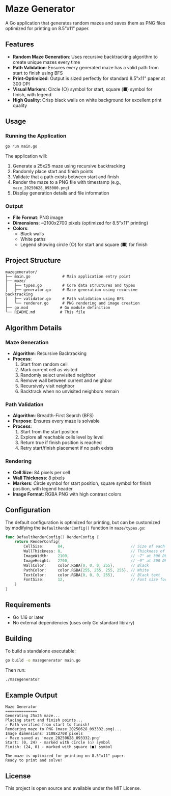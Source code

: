 # Maze Generator

A Go application that generates random mazes and saves them as PNG files optimized for printing on 8.5"x11" paper.

## Features

- **Random Maze Generation**: Uses recursive backtracking algorithm to create unique mazes every time
- **Path Validation**: Ensures every generated maze has a valid path from start to finish using BFS
- **Print-Optimized**: Output is sized perfectly for standard 8.5"x11" paper at 300 DPI
- **Visual Markers**: Circle (○) symbol for start, square (■) symbol for finish, with legend
- **High Quality**: Crisp black walls on white background for excellent print quality

## Usage

### Running the Application

```bash
go run main.go
```

The application will:
1. Generate a 25x25 maze using recursive backtracking
2. Randomly place start and finish points
3. Validate that a path exists between start and finish
4. Render the maze to a PNG file with timestamp (e.g., `maze_20250628_093000.png`)
5. Display generation details and file information

### Output

- **File Format**: PNG image
- **Dimensions**: ~2100x2700 pixels (optimized for 8.5"x11" printing)
- **Colors**: 
  - Black walls
  - White paths
  - Legend showing circle (○) for start and square (■) for finish

## Project Structure

```
mazegenerator/
├── main.go              # Main application entry point
├── maze/
│   ├── types.go         # Core data structures and types
│   ├── generator.go     # Maze generation using recursive backtracking
│   ├── validator.go     # Path validation using BFS
│   └── renderer.go      # PNG rendering and image creation
├── go.mod              # Go module definition
└── README.md           # This file
```

## Algorithm Details

### Maze Generation
- **Algorithm**: Recursive Backtracking
- **Process**: 
  1. Start from random cell
  2. Mark current cell as visited
  3. Randomly select unvisited neighbor
  4. Remove wall between current and neighbor
  5. Recursively visit neighbor
  6. Backtrack when no unvisited neighbors remain

### Path Validation
- **Algorithm**: Breadth-First Search (BFS)
- **Purpose**: Ensures every maze is solvable
- **Process**:
  1. Start from the start position
  2. Explore all reachable cells level by level
  3. Return true if finish position is reached
  4. Retry start/finish placement if no path exists

### Rendering
- **Cell Size**: 84 pixels per cell
- **Wall Thickness**: 8 pixels
- **Markers**: Circle symbol for start position, square symbol for finish position, with legend header
- **Image Format**: RGBA PNG with high contrast colors

## Configuration

The default configuration is optimized for printing, but can be customized by modifying the `DefaultRenderConfig()` function in `maze/types.go`:

```go
func DefaultRenderConfig() RenderConfig {
    return RenderConfig{
        CellSize:      84,                             // Size of each cell in pixels
        WallThickness: 8,                              // Thickness of walls in pixels
        ImageWidth:    2100,                           // ~7" at 300 DPI
        ImageHeight:   2700,                           // ~9" at 300 DPI
        WallColor:     color.RGBA{0, 0, 0, 255},       // Black
        PathColor:     color.RGBA{255, 255, 255, 255}, // White
        TextColor:     color.RGBA{0, 0, 0, 255},       // Black text
        FontSize:      12,                             // Font size for text markers
    }
}
```

## Requirements

- Go 1.16 or later
- No external dependencies (uses only Go standard library)

## Building

To build a standalone executable:

```bash
go build -o mazegenerator main.go
```

Then run:
```bash
./mazegenerator
```

## Example Output

```
Maze Generator
==============
Generating 25x25 maze...
Placing start and finish points...
✓ Path verified from start to finish!
Rendering maze to PNG (maze_20250628_093332.png)...
Image dimensions: 2108x2708 pixels
✓ Maze saved as 'maze_20250628_093332.png'
Start: (0, 24) - marked with circle (○) symbol
Finish: (24, 0) - marked with square (■) symbol

The maze is optimized for printing on 8.5"x11" paper.
Ready to print and solve!
```

## License

This project is open source and available under the MIT License.
